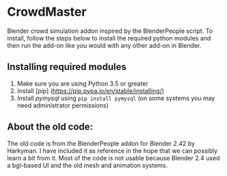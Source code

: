 # CrowdMaster
Blender crowd simulation addon inspired by the BlenderPeople script. To install, follow the steps below to install the required python modules and then run the add-on like you would with any other add-on in Blender.

## Installing required modules
1. Make sure you are using Python 3.5 or greater
2. Install [pip] (https://pip.pypa.io/en/stable/installing/)
3. Install *pymysql* using `pip install pymysql` (on some systems you may need administrator permissions)

## About the old code:
The old code is from the BlenderPeople addon for Blender 2.42 by Harkyman.
I have included it as reference in the hope that we can possibly learn a bit from it.
Most of the code is not usable because Blender 2.4 used a bgl-based UI and the old mesh and animation systems.
